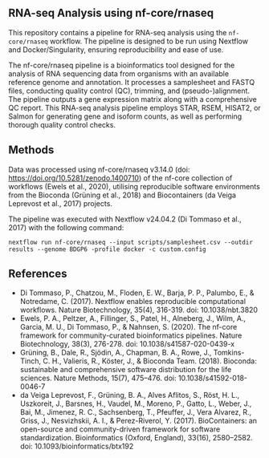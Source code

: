 ## RNA-seq Analysis using nf-core/rnaseq

This repository contains a pipeline for RNA-seq analysis using the `nf-core/rnaseq` workflow. The pipeline is designed to be run using Nextflow and Docker/Singularity, ensuring reproducibility and ease of use. 

The nf-core/rnaseq pipeline is a bioinformatics tool designed for the analysis of RNA sequencing data from organisms with an available reference genome and annotation. It processes a samplesheet and FASTQ files, conducting quality control (QC), trimming, and (pseudo-)alignment. The pipeline outputs a gene expression matrix along with a comprehensive QC report. This RNA-seq analysis pipeline employs STAR, RSEM, HISAT2, or Salmon for generating gene and isoform counts, as well as performing thorough quality control checks.


## Methods
Data was processed using nf-core/rnaseq v3.14.0 (doi: https://doi.org/10.5281/zenodo.1400710) of the nf-core collection of workflows (Ewels et al., 2020), utilising reproducible software environments from the Bioconda (Grüning et al., 2018) and Biocontainers (da Veiga Leprevost et al., 2017) projects.

The pipeline was executed with Nextflow v24.04.2 (Di Tommaso et al., 2017) with the following command:

```
nextflow run nf-core/rnaseq --input scripts/samplesheet.csv --outdir results --genome BDGP6 -profile docker -c custom.config
```

## References
* Di Tommaso, P., Chatzou, M., Floden, E. W., Barja, P. P., Palumbo, E., & Notredame, C. (2017). Nextflow enables reproducible computational workflows. Nature Biotechnology, 35(4), 316-319. doi: 10.1038/nbt.3820
* Ewels, P. A., Peltzer, A., Fillinger, S., Patel, H., Alneberg, J., Wilm, A., Garcia, M. U., Di Tommaso, P., & Nahnsen, S. (2020). The nf-core framework for community-curated bioinformatics pipelines. Nature Biotechnology, 38(3), 276-278. doi: 10.1038/s41587-020-0439-x
* Grüning, B., Dale, R., Sjödin, A., Chapman, B. A., Rowe, J., Tomkins-Tinch, C. H., Valieris, R., Köster, J., & Bioconda Team. (2018). Bioconda: sustainable and comprehensive software distribution for the life sciences. Nature Methods, 15(7), 475–476. doi: 10.1038/s41592-018-0046-7
* da Veiga Leprevost, F., Grüning, B. A., Alves Aflitos, S., Röst, H. L., Uszkoreit, J., Barsnes, H., Vaudel, M., Moreno, P., Gatto, L., Weber, J., Bai, M., Jimenez, R. C., Sachsenberg, T., Pfeuffer, J., Vera Alvarez, R., Griss, J., Nesvizhskii, A. I., & Perez-Riverol, Y. (2017). BioContainers: an open-source and community-driven framework for software standardization. Bioinformatics (Oxford, England), 33(16), 2580–2582. doi: 10.1093/bioinformatics/btx192
